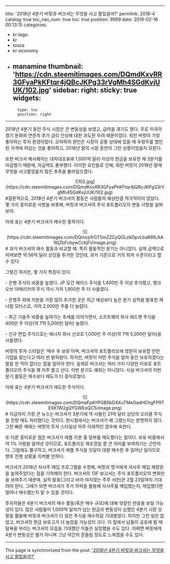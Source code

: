 
---
title: '2018년 4분기 버핏과 버크셔는 무엇을 사고 팔았을까?'
permlink: 2018-4
catalog: true
toc_nav_num: true
toc: true
position: 9999
date: 2019-02-16 00:13:15
categories:
- kr
tags:
- kr
- tooza
- kr-economy
- manamine
thumbnail: 'https://cdn.steemitimages.com/DQmdKxvRR3GFyaPkKFtqr4jQBcJKPg33rVgMh4SGdKvjUUK/102.jpg'
sidebar:
    right:
        sticky: true
widgets:
    -
        type: toc
        position: right
---


2018년 4분기 동안 주식 시장은 큰 변동성을 보였고, 급락을 겪기도 했다. 주로 미국의 경기 둔화와 연준의 추가 금리 인상에 대한 과도한 우려 때문이었다. 워런 버핏이 가장 좋아하는 투자 환경이었다. 오마하의 현인은 시장이 공황 상태에 있을 때 우량주를 할인된 가격에 퍼담는 것을 좋아하고, 2018년 말의 시장 혼란이 그런 상황이었을지 모른다.

​또한 버크셔 해서웨이는 대차대조표에 1,000억 달러 이상의 현금을 보유한 채 3분기를 마감했기 때문에, 자금력도 풍부했다. 이러한 요인들로 인해, 워런 버핏이 2018년 말에 무엇을 사고팔았을지 많은 추측을 불러일으켰다.

<center>
![102.jpg](https://cdn.steemitimages.com/DQmdKxvRR3GFyaPkKFtqr4jQBcJKPg33rVgMh4SGdKvjUUK/102.jpg)
</center>
#
​결론적으로, 2018년 4분기 버크셔의 활동은 사람들의 예상만큼 적극적이지 않았다. 몇 가지 흥미로운 사항을 비롯해, 버핏과 버크셔의 주식 포트폴리오의 변동 사항을 살펴보자.

​아래 표는 4분기 버크셔가 매수한 종목이다.

<center>
![](https://cdn.steemitimages.com/DQmcp1rGT5mZZCyQGLzkDpvLba86fLAAWjZbFcbywCckjFi/image.png)
</center>
#
과거 버크셔의 매수 활동과 비교할 때, 특히 활동적인 분기는 아니었다. 실제 금액으로 따져보면 약 56억 달러 상당을 추가한 것인데, 과거 기준으로 거의 최저 수준이라고 할 수 있다.

​그렇긴 하지만, 몇 가지 특징이 있다.

​- 은행 주식의 비중을 높였다. JP 모건 체이스 주식을 1,400만 주 이상 추가했고, 뱅크 오브 아메리카의 주식 역시 거의 1,900만 주 더 사들였다.

​- 은행주 외에 지분을 가장 많이 추가한 곳은 최근 예상보다 높은 분기 실적을 발표한 제너럴 모터스로, 거의 2,000만 주를 더 늘렸다.

​- 최근 기술주 비중을 높여가는 추세를 이어가면서, 소프트웨어 회사 레드햇 주식을 400만 주 이상(약 7억 5,000만 달러) 늘렸다.

​- 신규 편입 주식으로는 에너지 회사 선코로 1,000만 주 이상(약 7억 5,000만 달러)을 사들였다.

​버핏의 투자 스타일은 ‘매수 후 보유’이며, 버크셔의 포트폴리오에 영원히 보유할 만한 기업을 찾는다고 여러 번 밝혀왔다. 하지만, 버핏이 어떤 주식을 얼마 동안 보유하겠다는 말을 한 적이 없다는 점을 알아야 한다. 실제로 버크셔는 여러 가지 다양한 이유로 포트폴리오의 주식을 꽤 자주 팔고 산다. 이번 분기도 예외는 아니었다. 사실 버크셔의 이번 분기 활동은 매수보다 매도가 더 흥미로웠다.

​아래 표는 4분기 버크셔가 매도한 주식이다.

<center>
![](https://cdn.steemitimages.com/DQmaFpAYPGB5bD4XuTMeGadHChgFP9TESK1W2gQYGWEeQC5/image.png)
</center>
#
지금까지 가장 큰 뉴스는 버크셔가 3분기에 막 사들인 21억 달러 상당의 오라클 주식을 전량 매도 처리했다는 것이다. 현시점에서는 버크셔가 왜 그랬는지는 분명하지 않다. 그런 빠른 매매는 버핏의 투자 스타일상 아주 이례적인 경우에 속한다.

​또 다른 흥미로운 점은 버크셔가 애플 지분 중 일부를 매도했다는 점이다. 보유 비중에서 약 1% 가량을 덜어낸 것이므로, 포트폴리오 재조정일 뿐 큰 의미를 부여하기는 곤란하다. 그럼에도 불구하고, 버크셔가 애플 주식을 잇달아 대량 매수한 후 일어난 일이므로 향후 진행 상황을 지켜볼 만하다.

​버크셔가 2018년 자사주 매입 프로그램을 수정해, 버핏과 멍거에게 자사주 매입 재량권을 높여주었다는 점을 기억해야 한다. 버크셔의 13F 보고서는 주식 포트폴리오의 변화만을 보여주기 때문에, 실적 발표(그리고 바라 마지않는 주주 서한)은 2월 23일까지 기대려야 한다. 그때가 되면 버크셔가 주가 하락을 활용해 자사주를 매입했는지, 매입했다면 얼마나 매수했는지 알 수 있을 것이다.

​투자자들은 4분기 버크셔의 매수 활동(혹은 매수 규모)에 대해 엇갈린 반응을 보일 가능성이 있다. 많은 사람들이 1,000억 달러가 넘는 현금과 변동성이 심했던 4분기 시장 상황을 활용해 버핏과 버크셔가 더 많은 주식을 매수하길 기대했었다. 하지만 그런 일은 없었고, 버크셔의 현금 보유고가 더 늘었을 가능성이 크다. 이 점에서 남들이 공포에 떨 때 탐욕을 부리는 버크셔의 모습을 기대했던 이들은 실망했을 수도 있다. 어쩌면 버핏에게 4분기 변동성은 별거 아니며 그냥 약간의 흔들림 정도로 느껴졌을 수도 있다.

- - -

This page is synchronized from the post: ['2018년 4분기 버핏과 버크셔는 무엇을 사고 팔았을까?'](https://steemit.com/@pius.pius/2018-4)
